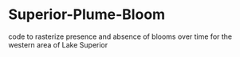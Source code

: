# Superior-Plume-Bloom
code to rasterize presence and absence of blooms over time for the western area of Lake Superior
